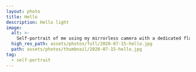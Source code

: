 ```yaml
---
layout: photo
title: Hello
description: Hello light
image:
  alt: >-
    Self-portrait of me using my mirrorless camera with a dedicated flash on a mirror 
  high_res_path: assets/photos/full/2020-07-15-hello.jpg
  path: assets/photos/thumbnail/2020-07-15-hello.jpg
tag:
  - self-portrait
---
```


